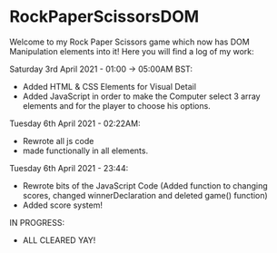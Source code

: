 # RockPaperScissorsDOM

Welcome to my Rock Paper Scissors game which now has DOM Manipulation elements into it! Here you will find a log of my work:

Saturday 3rd April 2021 - 01:00 -> 05:00AM BST:
- Added HTML & CSS Elements for Visual Detail
- Added JavaScript in order to make the Computer select 3 array elements and for the player to choose his options.

Tuesday 6th April 2021 - 02:22AM:
- Rewrote all js code
- made functionally in all elements.

Tuesday 6th April 2021 - 23:44:
- Rewrote bits of the JavaScript Code (Added function to changing scores, changed winnerDeclaration and deleted game() function)
- Added score system!

IN PROGRESS:
- ALL CLEARED YAY!
